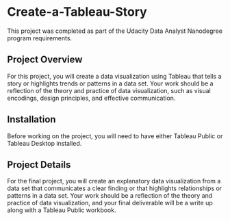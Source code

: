 # Create-a-Tableau-Story

This project was completed as part of the Udacity Data Analyst Nanodegree program requirements.

## Project Overview

For this project, you will create a data visualization using Tableau that tells a story or highlights trends or patterns in a data set. Your work should be a reflection of the theory and practice of data visualization, such as visual encodings, design principles, and effective communication.

## Installation

Before working on the project, you will need to have either Tableau Public or Tableau Desktop installed. 

## Project Details

For the final project, you will create an explanatory data visualization from a data set that communicates a clear finding or that highlights relationships or patterns in a data set. Your work should be a reflection of the theory and practice of data visualization, and your final deliverable will be a write up along with a Tableau Public workbook.

